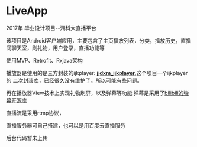 # LiveApp
2017年 毕业设计项目--湖科大直播平台

该项目是Android客户端应用，主要包含了主页播放列表，分类，播放历史，直播间聊天室，刷礼物，用户登录，直播功能等

使用MVP、Retrofit、Rxjava架构

播放器是使用的是三方封装的ijkplayer: **[jjdxm_ijkplayer](https://github.com/lingcimi/jjdxm_ijkplayer)**,这个项目一个ijkplayer的
二次封装库，已经很久没有维护了。所以可能有些问题。

再在播放器View技术上实现礼物刷屏，以及弹幕等功能
弹幕是采用了[bilibili的弹幕开源库](https://github.com/bilibili/DanmakuFlameMaster)

直播流是采用rtmp协议，

直播服务器可自己搭建，也可以是用百度云直播服务

后台代码暂未上传
